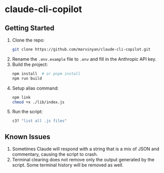 # claude-cli-copilot

## Getting Started

1. Clone the repo:
    ```bash
    git clone https://github.com/marvinyan/claude-cli-copilot.git
    ```
2. Rename the `.env.example` file to `.env` and fill in the Anthropic API key.
3. Build the project:
    ```bash
    npm install  # or pnpm install
    npm run build
    ```
4. Setup alias command:
    ```bash
    npm link
    chmod +x ./lib/index.js
    ```
5. Run the script:
    ```bash
    c3? "list all .js files"
    ```

## Known Issues

1. Sometimes Claude will respond with a string that is a mix of JSON and commentary, causing the script to crash.
2. Terminal clearing does not remove only the output generated by the script. Some terminal history will be removed as
   well.